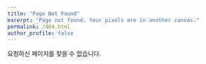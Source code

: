 ```yaml
---
title: "Page Not Found"
excerpt: "Page not found. Your pixels are in another canvas."
permalink: /404.html
author_profile: false
---
```


요청하신 페이지를 찾을 수 없습니다.

<script>
  var GOOG_FIXURL_LANG = 'en';
  var GOOG_FIXURL_SITE = {{site.url}}
</script>
<script src="https://linkhelp.clients.google.com/tbproxy/lh/wm/fixurl.js">
</script>